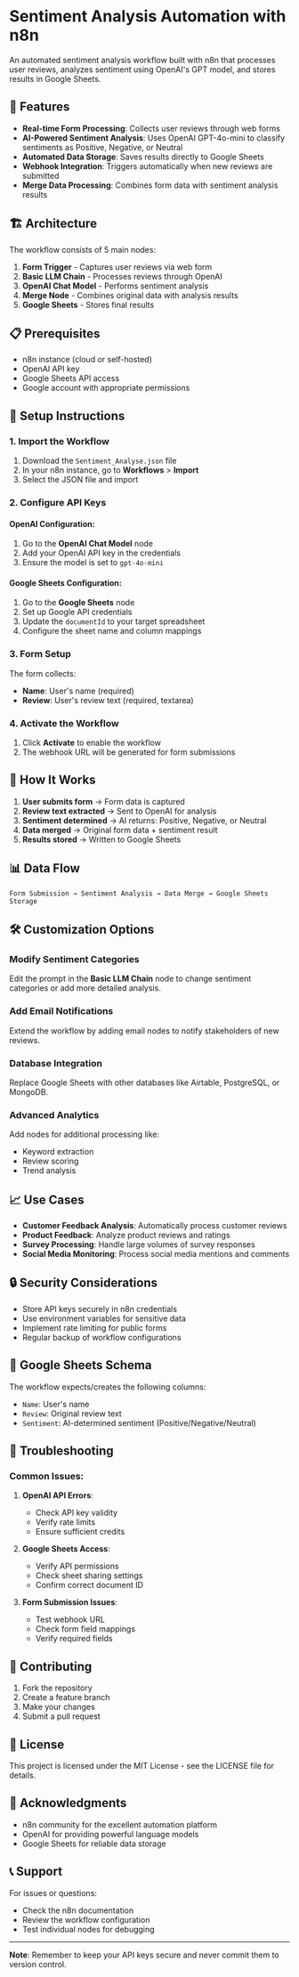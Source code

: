 # Sentiment Analysis Automation with n8n

An automated sentiment analysis workflow built with n8n that processes user reviews, analyzes sentiment using OpenAI's GPT model, and stores results in Google Sheets.

## 🚀 Features

- **Real-time Form Processing**: Collects user reviews through web forms
- **AI-Powered Sentiment Analysis**: Uses OpenAI GPT-4o-mini to classify sentiments as Positive, Negative, or Neutral
- **Automated Data Storage**: Saves results directly to Google Sheets
- **Webhook Integration**: Triggers automatically when new reviews are submitted
- **Merge Data Processing**: Combines form data with sentiment analysis results

## 🏗️ Architecture

The workflow consists of 5 main nodes:

1. **Form Trigger** - Captures user reviews via web form
2. **Basic LLM Chain** - Processes reviews through OpenAI
3. **OpenAI Chat Model** - Performs sentiment analysis
4. **Merge Node** - Combines original data with analysis results
5. **Google Sheets** - Stores final results

## 📋 Prerequisites

- n8n instance (cloud or self-hosted)
- OpenAI API key
- Google Sheets API access
- Google account with appropriate permissions

## 🔧 Setup Instructions

### 1. Import the Workflow

1. Download the `Sentiment_Analyse.json` file
2. In your n8n instance, go to **Workflows** > **Import**
3. Select the JSON file and import

### 2. Configure API Keys

#### OpenAI Configuration:
1. Go to the **OpenAI Chat Model** node
2. Add your OpenAI API key in the credentials
3. Ensure the model is set to `gpt-4o-mini`

#### Google Sheets Configuration:
1. Go to the **Google Sheets** node
2. Set up Google API credentials
3. Update the `documentId` to your target spreadsheet
4. Configure the sheet name and column mappings

### 3. Form Setup

The form collects:
- **Name**: User's name (required)
- **Review**: User's review text (required, textarea)

### 4. Activate the Workflow

1. Click **Activate** to enable the workflow
2. The webhook URL will be generated for form submissions

## 🔄 How It Works

1. **User submits form** → Form data is captured
2. **Review text extracted** → Sent to OpenAI for analysis
3. **Sentiment determined** → AI returns: Positive, Negative, or Neutral
4. **Data merged** → Original form data + sentiment result
5. **Results stored** → Written to Google Sheets

## 📊 Data Flow

```
Form Submission → Sentiment Analysis → Data Merge → Google Sheets Storage
```

## 🛠️ Customization Options

### Modify Sentiment Categories
Edit the prompt in the **Basic LLM Chain** node to change sentiment categories or add more detailed analysis.

### Add Email Notifications
Extend the workflow by adding email nodes to notify stakeholders of new reviews.

### Database Integration
Replace Google Sheets with other databases like Airtable, PostgreSQL, or MongoDB.

### Advanced Analytics
Add nodes for additional processing like:
- Keyword extraction
- Review scoring
- Trend analysis

## 📈 Use Cases

- **Customer Feedback Analysis**: Automatically process customer reviews
- **Product Feedback**: Analyze product reviews and ratings
- **Survey Processing**: Handle large volumes of survey responses
- **Social Media Monitoring**: Process social media mentions and comments

## 🔒 Security Considerations

- Store API keys securely in n8n credentials
- Use environment variables for sensitive data
- Implement rate limiting for public forms
- Regular backup of workflow configurations

## 📝 Google Sheets Schema

The workflow expects/creates the following columns:
- `Name`: User's name
- `Review`: Original review text
- `Sentiment`: AI-determined sentiment (Positive/Negative/Neutral)

## 🐛 Troubleshooting

### Common Issues:

1. **OpenAI API Errors**:
   - Check API key validity
   - Verify rate limits
   - Ensure sufficient credits

2. **Google Sheets Access**:
   - Verify API permissions
   - Check sheet sharing settings
   - Confirm correct document ID

3. **Form Submission Issues**:
   - Test webhook URL
   - Check form field mappings
   - Verify required fields

## 🤝 Contributing

1. Fork the repository
2. Create a feature branch
3. Make your changes
4. Submit a pull request

## 📄 License

This project is licensed under the MIT License - see the LICENSE file for details.

## 🙏 Acknowledgments

- n8n community for the excellent automation platform
- OpenAI for providing powerful language models
- Google Sheets for reliable data storage

## 📞 Support

For issues or questions:
- Check the n8n documentation
- Review the workflow configuration
- Test individual nodes for debugging

---

**Note**: Remember to keep your API keys secure and never commit them to version control.